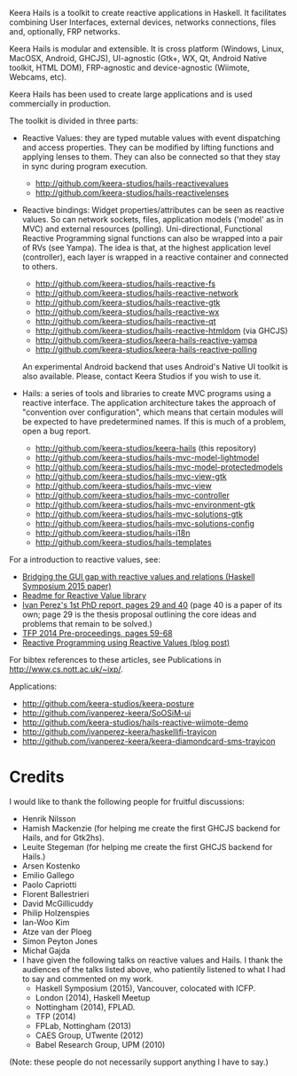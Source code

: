 Keera Hails is a toolkit to create reactive applications in Haskell.
It facilitates combining User Interfaces, external devices, networks
connections, files and, optionally, FRP networks.

Keera Hails is modular and extensible. It is cross platform (Windows, Linux,
MacOSX, Android, GHCJS), UI-agnostic (Gtk+, WX, Qt, Android Native toolkit,
HTML DOM), FRP-agnostic and device-agnostic (Wiimote, Webcams, etc).

Keera Hails has been used to create large applications and is used commercially
in production.

The toolkit is divided in three parts:
* Reactive Values: they are typed mutable values with event dispatching and
access properties. They can be modified by lifting functions and applying
lenses to them. They can also be connected so that they stay in sync during
program execution.

  - http://github.com/keera-studios/hails-reactivevalues
  - http://github.com/keera-studios/hails-reactivelenses

* Reactive bindings: Widget properties/attributes can be seen as
reactive values. So can network sockets, files, application models ('model'
as in MVC) and external resources (polling). Uni-directional, Functional
Reactive Programming signal functions can also be wrapped into a pair
of RVs (see Yampa). The idea is that, at the highest application level
(controller), each layer is wrapped in a reactive container and connected
to others.

  - http://github.com/keera-studios/hails-reactive-fs
  - http://github.com/keera-studios/hails-reactive-network
  - http://github.com/keera-studios/hails-reactive-gtk
  - http://github.com/keera-studios/hails-reactive-wx
  - http://github.com/keera-studios/hails-reactive-qt
  - http://github.com/keera-studios/hails-reactive-htmldom (via GHCJS)
  - http://github.com/keera-studios/keera-hails-reactive-yampa
  - http://github.com/keera-studios/keera-hails-reactive-polling

  An experimental Android backend that uses Android's Native UI toolkit
  is also available. Please, contact Keera Studios if you wish to
  use it.

* Hails: a series of tools and libraries to create MVC programs using
  a reactive interface. The application architecture takes the approach of
  "convention over configuration", which means that certain modules will be
  expected to have predetermined names. If this is much of a problem, open a
  bug report.

  - http://github.com/keera-studios/keera-hails (this repository)
  - http://github.com/keera-studios/hails-mvc-model-lightmodel
  - http://github.com/keera-studios/hails-mvc-model-protectedmodels
  - http://github.com/keera-studios/hails-mvc-view-gtk
  - http://github.com/keera-studios/hails-mvc-view
  - http://github.com/keera-studios/hails-mvc-controller
  - http://github.com/keera-studios/hails-mvc-environment-gtk
  - http://github.com/keera-studios/hails-mvc-solutions-gtk
  - http://github.com/keera-studios/hails-mvc-solutions-config
  - http://github.com/keera-studios/hails-i18n
  - http://github.com/keera-studios/hails-templates

For a introduction to reactive values, see:
* [Bridging the GUI gap with reactive values and relations (Haskell Symposium 2015 paper)](http://dl.acm.org/citation.cfm?id=2804316)
* [Readme for Reactive Value library](http://github.com/keera-studios/hails-reactivevalues)
* [Ivan Perez's 1st PhD report, pages 29 and 40](http://www.cs.nott.ac.uk/~ixp/papers/2014-Perez-1st-year-report.pdf)
(page 40 is a paper of its own; page 29 is the thesis proposal outlining the
core ideas and problems that remain to be solved.)
* [TFP 2014 Pre-proceedings, pages 59-68](http://www.staff.science.uu.nl/~hage0101/preproceedingstfp2014.pdf)
* [Reactive Programming using Reactive Values (blog post)](http://keera.co.uk/blog/2014/05/24/reactive-programming-using-reactive-values/)

For bibtex references to these articles, see Publications in http://www.cs.nott.ac.uk/~ixp/.

Applications:
* http://github.com/keera-studios/keera-posture
* http://github.com/ivanperez-keera/SoOSiM-ui
* http://github.com/keera-studios/hails-reactive-wiimote-demo
* http://github.com/ivanperez-keera/haskellifi-trayicon
* http://github.com/ivanperez-keera/keera-diamondcard-sms-trayicon

# Credits

I would like to thank the following people for fruitful discussions:
* Henrik Nilsson
* Hamish Mackenzie (for helping me create the first GHCJS backend for Hails,
  and for Gtk2hs).
* Leuite Stegeman (for helping me create the first GHCJS backend for Hails.)
* Arsen Kostenko
* Emilio Gallego
* Paolo Capriotti
* Florent Ballestrieri
* David McGillicuddy
* Philip Holzenspies
* Ian-Woo Kim
* Atze van der Ploeg
* Simon Peyton Jones
* Michał Gajda
* I have given the following talks on reactive values and Hails. I thank the
  audiences of the talks listed above, who patientily listened to what I had to
say and commented on my work.
  * Haskell Symposium (2015), Vancouver, colocated with ICFP.
  * London (2014), Haskell Meetup
  * Nottingham (2014), FPLAD.
  * TFP (2014)
  * FPLab, Nottingham (2013)
  * CAES Group, UTwente (2012)
  * Babel Research Group, UPM (2010)

(Note: these people do not necessarily support anything I have to say.)

<!--
## About the name

Keera Hails was born from several experiments back when I was an MSc student
and researcher in 2008-2009. Back then, it was clear that it was going to be
called Hails, and I often discussed it with my colleagues by referring to it as
``Haskell on Rails''. I checked that the name wasn't taken, and so Hails was
born. I wrote the first commercial program with this library in 2010, and I've
been using it ever since. Many programs have now been written in Hails
(including Gale, whose name sounds similar, means something related, and was
also not arbitrary).

In 2012, I received a message clients using the library telling me that they
couldn't compile their program anymore. Apparently someone had published a
library called ``Hails'' on Hackage (my hails was on github, but not on
hackage). I asked the authors of that library to change its name, but they
refused, telling me that they were there first.

It's sad that we have to have these disputes in such a small community. We both
think that we are right, and there is no easy way to resolve this matter
without one of us giving something up.

To avoid collisions, I call this library Keera Hails in all papers. Because
there is no risk of confusion, I use the name Hails in this documentation.
-->
